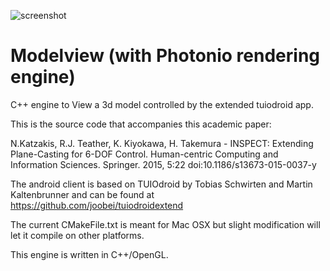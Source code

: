 ![screenshot](https://user-images.githubusercontent.com/2638631/43047793-4cdcef5a-8ddd-11e8-993f-45209efdb957.png)

# Modelview (with Photonio rendering engine)
C++ engine to View a 3d model controlled by the extended tuiodroid app.

This is the source code that accompanies this academic paper: 

N.Katzakis, R.J. Teather, K. Kiyokawa, H. Takemura - INSPECT: Extending Plane-Casting for 6-DOF Control. Human-centric Computing and Information Sciences. Springer. 2015, 5:22  doi:10.1186/s13673-015-0037-y

The android client is based on TUIOdroid by Tobias Schwirten and Martin Kaltenbrunner and can be found at https://github.com/joobei/tuiodroidextend

The current CMakeFile.txt is meant for Mac OSX but slight modification will let it compile on other platforms.

This engine is written in C++/OpenGL.
